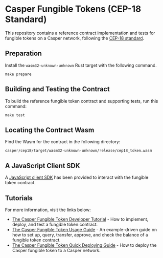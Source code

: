 # Casper Fungible Tokens (CEP-18 Standard)

This repository contains a reference contract implementation and tests for fungible tokens on a Casper network, following the [CEP-18 standard](https://github.com/casper-network/ceps/pull/18).

## Preparation

Install the `wasm32-unknown-unknown` Rust target with the following command.

```
make prepare
```

## Building and Testing the Contract

To build the reference fungible token contract and supporting tests, run this command:

```
make test
```

## Locating the Contract Wasm

Find the Wasm for the contract in the following directory:

```
casper/cep18/target/wasm32-unknown-unknown/release/cep18_token.wasm
```

## A JavaScript Client SDK

A [JavaScript client SDK](https://github.com/casper-ecosystem/cep18/tree/master/client-js#readme) has been provided to interact with the fungible token contract.

## Tutorials

For more information, visit the links below:

- [The Casper Fungible Token Developer Tutorial](/docs/TUTORIAL.md) - How to implement, deploy, and test a fungible token contract.
- [The Casper Fungible Token Usage Guide](/docs/Sample-Guide.md) - An example-driven guide on how to set up, query, transfer, approve, and check the balance of a fungible token contract.
- [The Casper Fungible Token Quick Deploying Guide](/docs/Deploy-Token.md) - How to deploy the Casper fungible token to a Casper network.
